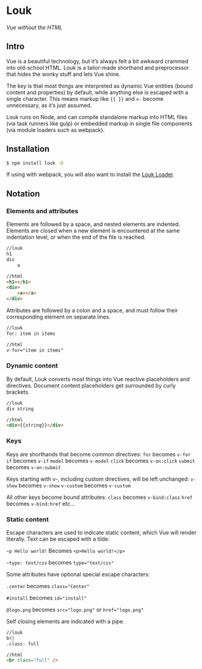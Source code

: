 # Louk
_Vue without the HTML_

## Intro

Vue is a beautiful technology, but it’s always felt a bit awkward crammed into old-school HTML. Louk is a tailor-made shorthand and preprocessor that hides the wonky stuff and lets Vue shine.

The key is that most things are interpreted as dynamic Vue entities (bound content and properties) by default, while anything else is escaped with a single character. This means markup like `{{ }}` and `v-` become unnecessary, as it’s just assumed.

Louk runs on Node, and can compile standalone markup into HTML files (via task runners like gulp) or embedded markup in single file components (via module loaders such as webpack).

## Installation
```sh
$ npm install louk -D
```
If using with webpack, you will also want to install the [Louk Loader](https://github.com/agorischek/louk-loader).

## Notation

### Elements and attributes

Elements are followed by a space, and nested elements are indented. Elements are closed when a new element is encountered at the same indentation level, or when the end of the file is reached.
```html
//louk
h1
div
    a

//html
<h1></h1>
<div>
    <a></a>
</div>
```

Attributes are followed by a colon and a space, and must follow their corresponding element on separate lines.
```html
//louk
for: item in items

//html
v-for="item in items"
```
### Dynamic content

By default, Louk converts most things into Vue reactive placeholders and directives. Document content placeholders get surrounded by curly brackets.
```html
//louk
div string

//html
<div>{{string}}</div>
```

### Keys
Keys are shorthands that become common directives:
`for` becomes `v-for`
`if` becomes `v-if`
`model` becomes `v-model`
`click` becomes `v-on:click`
`submit` becomes `v-on:submit`

Keys starting with v-, including custom directives, will be left unchanged:
`v-show` becomes `v-show`
`v-custom` becomes `v-custom`

All other keys become bound attributes:
`class` becomes `v-bind:class`
`href` becomes `v-bind:href`
etc...

### Static content

Escape characters are used to indicate static content, which Vue will render literally. Text can be escaped with a tilde:

`~p Hello world!` Becomes `<p>Hello world!</p>`

`~type: text/css` becomes `type="text/css"`

Some attributes have optional special escape characters:

`.center` becomes `class="Center"`

`#install` becomes `id="install"`

`@logo.png` becomes `src="logo.png"` or `href="logo.png"`

Self closing elements are indicated with a pipe.
```html
//louk
br|
.class: full

//html
<br class="full" />
```

